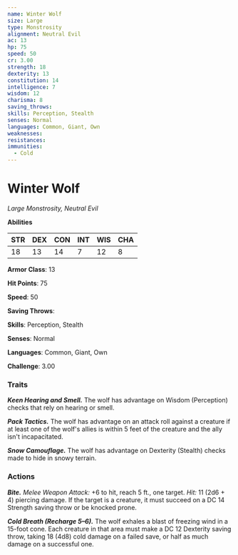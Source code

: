 ```yaml
---
name: Winter Wolf
size: Large
type: Monstrosity
alignment: Neutral Evil
ac: 13
hp: 75
speed: 50
cr: 3.00
strength: 18
dexterity: 13
constitution: 14
intelligence: 7
wisdom: 12
charisma: 8
saving_throws: 
skills: Perception, Stealth
senses: Normal
languages: Common, Giant, Own
weaknesses:
resistances:
immunities:
  - Cold
---
```


# Winter Wolf

*Large Monstrosity, Neutral Evil*

**Abilities**

| STR | DEX | CON | INT | WIS | CHA |
| --- | --- | --- | --- | --- | --- |
| 18 | 13 | 14 | 7 | 12 | 8 |

**Armor Class**: 13

**Hit Points**: 75

**Speed**: 50

**Saving Throws**: 

**Skills**: Perception, Stealth

**Senses**: Normal

**Languages**: Common, Giant, Own

**Challenge**: 3.00


### Traits
***Keen Hearing and Smell.*** The wolf has advantage on Wisdom (Perception) checks that rely on hearing or smell. 

***Pack Tactics.*** The wolf has advantage on an attack roll against a creature if at least one of the wolf's allies is within 5 feet of the creature and the ally isn't incapacitated. 

***Snow Camouflage.*** The wolf has advantage on Dexterity (Stealth) checks made to hide in snowy terrain.

### Actions
***Bite.*** *Melee Weapon Attack:* +6 to hit, reach 5 ft., one target. *Hit:* 11 (2d6 + 4) piercing damage. If the target is a creature, it must succeed on a DC 14 Strength saving throw or be knocked prone. 

***Cold Breath (Recharge 5–6).*** The wolf exhales a blast of freezing wind in a 15-foot cone. Each creature in that area must make a DC 12 Dexterity saving throw, taking 18 (4d8) cold damage on a failed save, or half as much damage on a successful one.
